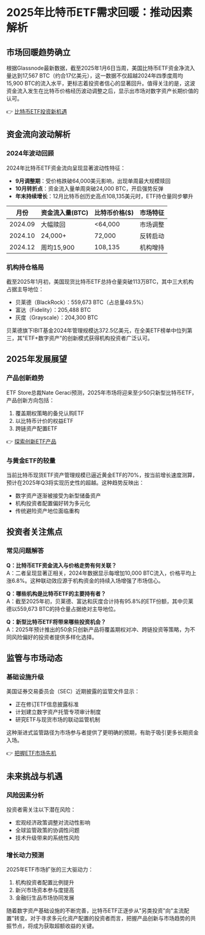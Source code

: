 # 2025年比特币ETF需求回暖：推动因素解析

## 市场回暖趋势确立
根据Glassnode最新数据，截至2025年1月6日当周，美国比特币ETF资金净流入量达到17,567 BTC（约合17亿美元），这一数据不仅超越2024年四季度周均15,900 BTC的流入水平，更标志着投资者信心的显著回升。值得关注的是，这波资金流入发生在比特币价格经历波动调整之后，显示出市场对数字资产长期价值的认可。

👉 [比特币ETF投资新机遇](https://bit.ly/okx_welcome)

## 资金流向波动解析

### 2024年波动回顾
2024年比特币ETF资金流向呈现显著波动性特征：
- **9月调整期**：受价格跌破64,000美元影响，出现单周最大规模赎回
- **10月转折点**：资金流入量单周突破24,000 BTC，开启强势反弹
- **年末持续增长**：12月比特币创历史高点108,135美元时，ETF持仓量同步攀升

| 月份 | 资金流入量(BTC) | 比特币价格($) | 市场特征 |
|------|----------------|---------------|----------|
| 2024.09 | 大幅赎回 | <64,000 | 市场调整 |
| 2024.10 | 24,000+ | 72,000 | 反转启动 |
| 2024.12 | 周均15,900 | 108,135 | 机构增持 |

### 机构持仓格局
截至2025年1月初，美国现货比特币ETF总持仓量突破113万BTC，其中三大机构占据主导地位：
- 贝莱德（BlackRock）：559,673 BTC（占总量49.5%）
- 富达（Fidelity）：205,488 BTC
- 灰度（Grayscale）：204,300 BTC

贝莱德旗下IBIT基金2024年管理规模达372.5亿美元，在全美ETF榜单中位列第三，其"ETF+数字资产"的创新模式获得机构投资者广泛认可。

## 2025年发展展望

### 产品创新趋势
ETF Store总裁Nate Geraci预测，2025年市场将迎来至少50只新型比特币ETF，产品创新方向包括：
1. 覆盖期权策略的备兑认购ETF
2. 以比特币计价的权益ETF
3. 跨链资产配置ETF

👉 [探索创新ETF产品](https://bit.ly/okx_welcome)

### 与黄金ETF的较量
当前比特币现货ETF资产管理规模已逼近黄金ETF的70%，按当前增长速度测算，预计在2025年Q3将实现历史性的超越。这种趋势反映出：
- 数字资产逐渐被接受为新型储备资产
- 机构投资者配置偏好转为多元化
- 传统避险资产地位面临重构

## 投资者关注焦点

### 常见问题解答
**Q：比特币ETF资金流入与价格走势有何关联？**  
A：二者呈现显著正相关，2024年数据显示每增加10,000 BTC流入，价格平均上涨6.8%。这种联动效应源于机构资金的持续入场增强了市场信心。

**Q：哪些机构是比特币ETF的主要持有者？**  
A：截至2025年初，贝莱德、富达和灰度合计持有95.8%的ETF份额，其中贝莱德以559,673 BTC的持仓量占据绝对主导地位。

**Q：新型比特币ETF将带来哪些投资机会？**  
A：2025年预计推出的50余只创新产品将覆盖期权对冲、跨链投资等策略，为不同风险偏好的投资者提供多样化选择。

## 监管与市场动态

### 基础设施升级
美国证券交易委员会（SEC）近期披露的监管文件显示：
- 正在修订ETF信息披露标准
- 计划建立数字资产托管专项审计制度
- 研究ETF与现货市场的联动监管机制

这种渐进式监管路径为市场参与者提供了更明确的预期，有助于吸引更多长期资金入场。

👉 [把握ETF市场先机](https://bit.ly/okx_welcome)

## 未来挑战与机遇

### 风险因素分析
投资者需关注以下潜在风险：
- 宏观经济政策调整对流动性影响
- 全球监管政策的协调性问题
- 技术升级带来的系统性风险

### 增长动力预测
2025年ETF市场扩张的三大驱动力：
1. 机构投资者配置比例提升
2. 新兴市场资本参与度提高
3. 金融衍生品市场协同发展

随着数字资产基础设施的不断完善，比特币ETF正逐步从"另类投资"向"主流配置"转变。对于寻求多元化资产配置的投资者而言，把握产品创新与市场趋势的共振节点，将成为获取超额收益的关键。